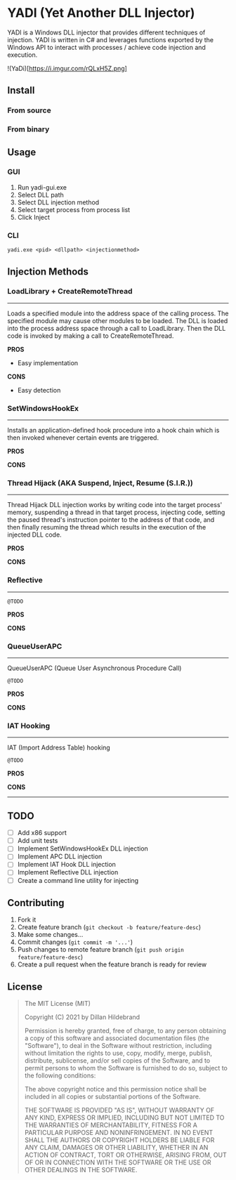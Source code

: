 # YADI (Yet Another DLL Injector)

YADI is a Windows DLL injector that provides different techniques of injection. YADI is written in C# and leverages functions exported by the Windows API to interact with processes / achieve code injection and execution.

!(YaDi)[https://i.imgur.com/rQLxH5Z.png]

## Install

### From source

### From binary

## Usage

### GUI

1. Run yadi-gui.exe
2. Select DLL path
3. Select DLL injection method
4. Select target process from process list
5. Click Inject

### CLI

`yadi.exe <pid> <dllpath> <injectionmethod>`

## Injection Methods

### LoadLibrary + CreateRemoteThread

---

Loads a specified module into the address space of the calling process. The specified module may cause other modules to be loaded. The DLL is loaded into the process address space through a call to LoadLibrary. Then the DLL code is invoked by making a call to CreateRemoteThread.

**PROS**

- Easy implementation

**CONS**

- Easy detection

### SetWindowsHookEx

---

Installs an application-defined hook procedure into a hook chain which is then invoked whenever certain events are triggered.

**PROS**

**CONS**

### Thread Hijack (AKA Suspend, Inject, Resume (S.I.R.))

---

Thread Hijack DLL injection works by writing code into the target process' memory, suspending a thread in that target process, injecting code, setting the paused thread's instruction pointer to the address of that code, and then finally resuming the thread which results in the execution of the injected DLL code.

**PROS**

**CONS**

### Reflective

---

`@TODO`

**PROS**

**CONS**

### QueueUserAPC

---

QueueUserAPC (Queue User Asynchronous Procedure Call)

`@TODO`

**PROS**

**CONS**

### IAT Hooking

---

IAT (Import Address Table) hooking

`@TODO`

**PROS**

**CONS**

---

## TODO

 - [ ] Add x86 support
 - [ ] Add unit tests
 - [ ] Implement SetWindowsHookEx DLL injection
 - [ ] Implement APC DLL injection
 - [ ] Implement IAT Hook DLL injection
 - [ ] Implement Reflective DLL injection
 - [ ] Create a command line utility for injecting

## Contributing

1. Fork it
2. Create feature branch (`git checkout -b feature/feature-desc`)
3. Make some changes...
4. Commit changes (`git commit -m '...'`)
5. Push changes to remote feature branch (`git push origin feature/feature-desc`)
6. Create a pull request when the feature branch is ready for review

## License

> The MIT License (MIT)
>
> Copyright (C) 2021 by Dillan Hildebrand
> 
> Permission is hereby granted, free of charge, to any person obtaining a copy of this software and associated documentation files (the "Software"), to deal in the Software without restriction, including without limitation the rights to use, copy, modify, merge, publish, distribute, sublicense, and/or sell copies of the Software, and to permit persons to whom the Software is furnished to do so, subject to the following conditions:
> 
> The above copyright notice and this permission notice shall be included in all copies or substantial portions of the Software.
> 
> THE SOFTWARE IS PROVIDED "AS IS", WITHOUT WARRANTY OF ANY KIND, EXPRESS OR IMPLIED, INCLUDING BUT NOT LIMITED TO THE WARRANTIES OF MERCHANTABILITY, FITNESS FOR A PARTICULAR PURPOSE AND NONINFRINGEMENT. IN NO EVENT SHALL THE AUTHORS OR COPYRIGHT HOLDERS BE LIABLE FOR ANY CLAIM, DAMAGES OR OTHER LIABILITY, WHETHER IN AN ACTION OF CONTRACT, TORT OR OTHERWISE, ARISING FROM, OUT OF OR IN CONNECTION WITH THE SOFTWARE OR THE USE OR OTHER DEALINGS IN THE SOFTWARE.